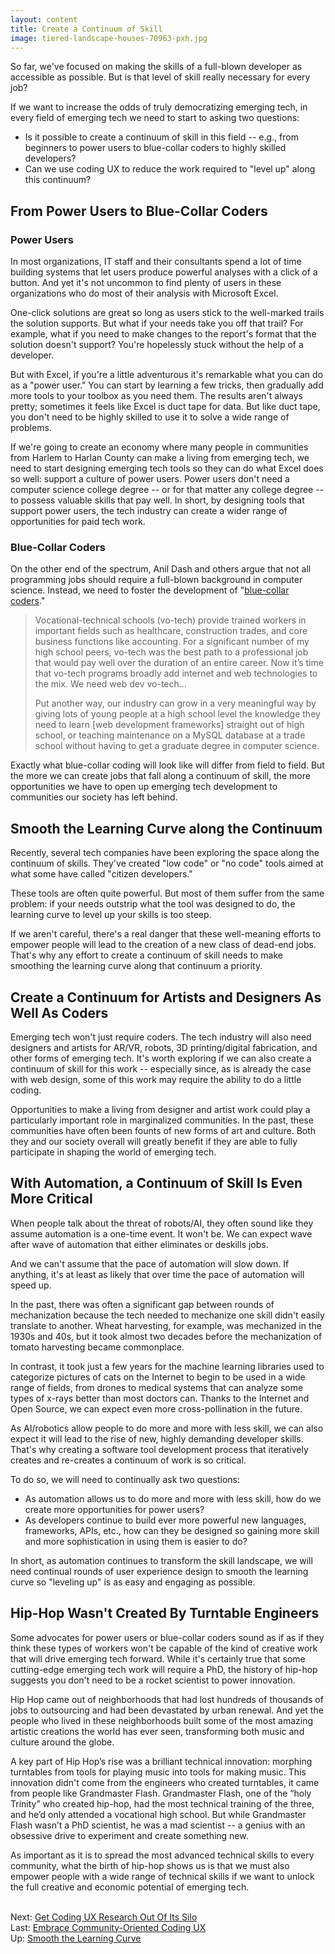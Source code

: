 ```yaml
---
layout: content
title: Create a Continuum of Skill
image: tiered-landscape-houses-70963-pxh.jpg
---
```

So far, we've focused on making the skills of a full-blown developer as accessible as possible.  But is that level of skill really necessary for every job?

If we want to increase the odds of truly democratizing emerging tech, in every field of emerging tech we need to start to asking two questions:

- Is it possible to create a continuum of skill in this field -- e.g., from beginners to power users to blue-collar coders to highly skilled developers?
- Can we use coding UX to reduce the work required to "level up" along this continuum?

## From Power Users to Blue-Collar Coders

### Power Users

In most organizations, IT staff and their consultants spend a lot of time building systems that let users produce powerful analyses with a click of a button. And yet it's not uncommon to find plenty of users in these organizations who do most of their analysis with Microsoft Excel.

One-click solutions are great so long as users stick to the well-marked trails the solution supports. But what if your needs take you off that trail? For example, what if you need to make changes to the report's format that the solution doesn't support?  You're hopelessly stuck without the help of a developer.

But with Excel, if you're a little adventurous it's remarkable what you can do as a "power user."  You can start by learning a few tricks, then gradually add more tools to your toolbox as you need them. The results aren't always pretty; sometimes it feels like Excel is duct tape for data. But like duct tape, you don't need to be highly skilled to use it to solve a wide range of problems.

If we're going to create an economy where many people in communities from Harlem to Harlan County can make a living from emerging tech, we need to start designing emerging tech tools so they can do what Excel does so well: support a culture of power users.  Power users don't need a computer science college degree -- or for that matter any college degree -- to possess valuable skills that pay well. In short, by designing tools that support power users, the tech industry can create a wider range of opportunities for paid tech work.

### Blue-Collar Coders

On the other end of the spectrum, Anil Dash and others argue that not all programming jobs should require a full-blown background in computer science. Instead, we need to foster the development of "[blue-collar coders]( http://anildash.com/2012/10/the-blue-collar-coder.html)."

> Vocational-technical schools (vo-tech) provide trained workers in important fields such as healthcare, construction trades, and core business functions like accounting. For a significant number of my high school peers, vo-tech was the best path to a professional job that would pay well over the duration of an entire career.  Now it’s time that vo-tech programs broadly add internet and web technologies to the mix. We need web dev vo-tech...
> 
> Put another way, our industry can grow in a very meaningful way by giving lots of young people at a high school level the knowledge they need to learn [web development frameworks] straight out of high school, or teaching maintenance on a MySQL database at a trade school without having to get a graduate degree in computer science.

Exactly what blue-collar coding will look like will differ from field to field. But the more we can create jobs that fall along a continuum of skill, the more opportunities we have to open up emerging tech development to communities our society has left behind.

## Smooth the Learning Curve along the Continuum 

Recently, several tech companies have been exploring the space along the continuum of skills. They've created "low code" or "no code" tools aimed at what some have called "citizen developers." 

These tools are often quite powerful. But most of them suffer from the same problem: if your needs outstrip what the tool was designed to do, the learning curve to level up your skills is too steep.

If we aren't careful, there's a real danger that these well-meaning efforts to empower people will lead to the creation of a new class of dead-end jobs. That's why any effort to create a continuum of skill needs to make smoothing the learning curve along that continuum a priority.

## Create a Continuum for Artists and Designers As Well As Coders

Emerging tech won't just require coders. The tech industry will also need designers and artists for AR/VR, robots, 3D printing/digital fabrication, and other forms of emerging tech.  It's worth exploring if we can also create a continuum of skill for this work  -- especially since, as is already the case with web design, some of this work may require the ability to do a little coding.  

Opportunities to make a living from designer and artist work could play a particularly important role in marginalized communities. In the past, these communities have often been founts of new forms of art and culture. Both they and our society overall will greatly benefit if they are able to fully participate in shaping the world of emerging tech.

## With Automation, a Continuum of Skill Is Even More Critical

When people talk about the threat of robots/AI, they often sound like they assume automation is a one-time event. It won't be. We can expect wave after wave of automation that either eliminates or deskills jobs. 

And we can't assume that the pace of automation will slow down. If anything, it's at least as likely that over time the pace of automation will speed up. 

In the past, there was often a significant gap between rounds of mechanization because the tech needed to mechanize one skill didn't easily translate to another. Wheat harvesting, for example, was mechanized in the 1930s and 40s, but it took almost two decades before the mechanization of tomato harvesting became commonplace.  

In contrast, it took just a few years for the machine learning libraries used to categorize pictures of cats on the Internet to begin to be used in a wide range of fields, from drones to medical systems that can analyze some types of x-rays better than most doctors can. Thanks to the Internet and Open Source, we can expect even more cross-pollination in the future.

As AI/robotics allow people to do more and more with less skill, we can also expect it will lead to the rise of new, highly demanding developer skills. That's why creating a software tool development process that iteratively creates and re-creates a continuum of work is so critical. 

To do so, we will need to continually ask two questions:

- As automation allows us to do more and more with less skill, how do we create more opportunities for power users?
- As developers continue to build ever more powerful new languages, frameworks, APIs, etc., how can they be designed so gaining more skill and more sophistication in using them is easier to do? 

In short, as automation continues to transform the skill landscape, we will need continual rounds of user experience design to smooth the learning curve so "leveling up" is as easy and engaging as possible. 

## Hip-Hop Wasn't Created By Turntable Engineers

Some advocates for power users or blue-collar coders sound as if as if they think these types of workers won't be capable of the kind of creative work that will drive emerging tech forward. While it's certainly true that some cutting-edge emerging tech work will require a PhD, the history of hip-hop suggests you don't need to be a rocket scientist to power innovation.

Hip Hop came out of neighborhoods that had lost hundreds of thousands of jobs to outsourcing and had been devastated by urban renewal. And yet the people who lived in these neighborhoods built some of the most amazing artistic creations the world has ever seen, transforming both music and culture around the globe. 

A key part of Hip Hop’s rise was a brilliant technical innovation: morphing turntables from tools for playing music into tools for making music. This innovation didn't come from the engineers who created turntables, it came from people like Grandmaster Flash.  Grandmaster Flash, one of the “holy Trinity” who created hip-hop, had the most technical training of the three, and he’d only attended a vocational high school. But while Grandmaster Flash wasn’t a PhD scientist, he was a mad scientist -- a genius with an obsessive drive to experiment and create something new.

As important as it is to spread the most advanced technical skills to every community, what the birth of hip-hop shows us is that we must also empower people with a wide range of technical skills if we want to unlock the full creative and economic potential of emerging tech.

<br/> Next: [Get Coding UX Research Out Of Its Silo](30-evangelize-research.html)
<br/>Last: [Embrace Community-Oriented Coding UX](10-culture-community-coding-UX.html)
<br/>Up: [Smooth the Learning Curve](00-index.html)
